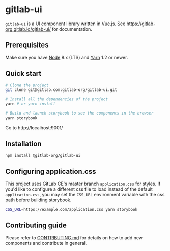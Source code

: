 # gitlab-ui

`gitlab-ui` is a UI component library written in [Vue.js](https://vuejs.org).
See https://gitlab-org.gitlab.io/gitlab-ui/ for documentation.


## Prerequisites

Make sure you have [Node](https://nodejs.org/en/) 8.x (LTS) and [Yarn](https://yarnpkg.com/) 1.2 or newer.

## Quick start

```sh
# Clone the project
git clone git@gitlab.com:gitlab-org/gitlab-ui.git

# Install all the dependencies of the project
yarn # or yarn install

# Build and launch storybook to see the components in the browser
yarn storybook
```

Go to http://localhost:9001/

## Installation

```sh
npm install @gitlab-org/gitlab-ui
```

## Configuring application.css

This project uses GitLab CE's master branch `application.css` for styles. If you'd like to configure a different css file to load instead of the default `application.css`, you may set the `CSS_URL` environment variable with the css path before building storybook.

```sh
CSS_URL=https://example.com/application.css yarn storybook
```

## Contributing guide

Please refer to [CONTRIBUTING.md](CONTRIBUTING.md) for details on how to add new components and contribute in general.
